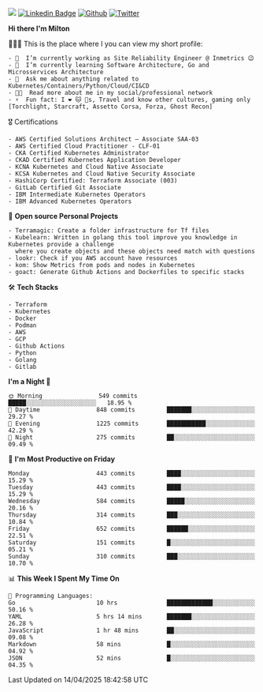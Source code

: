 ![](https://komarev.com/ghpvc/?username=miltlima&color=blueviolet) [![Linkedin Badge](https://img.shields.io/badge/-LinkedIn-blue?style=flat-square&logo=Linkedin&logoColor=white&link=https://www.linkedin.com/in/miltonlimaj/)](https://www.linkedin.com/in/miltonlimaj/) [![Github](https://img.shields.io/github/followers/miltlima?style=social)](https://github.com/miltlima?tab=followers) [![Twitter](https://img.shields.io/twitter/follow/milt_lima?style=social)](https://twitter.com/milt_lima)
 


     
**Hi there I'm Milton**

👨🏽‍💻 This is the place where I you can view my short profile:
```text
- 🔭  I’m currently working as Site Reliability Engineer @ Inmetrics 😉
- 🌱  I’m currently learning Software Architecture, Go and Microsservices Architecture
- 💬  Ask me about anything related to Kubernetes/Containers/Python/Cloud/CI&CD
- 👨‍💻  Read more about me in my social/professional network
- ⚡  Fun fact: I ❤️ 🐱 🐶s, Travel and know other cultures, gaming only [Torchlight, Starcraft, Assetto Corsa, Forza, Ghost Recon]
```
🎖 Certifications
```text
- AWS Certified Solutions Architect – Associate SAA-03
- AWS Certified Cloud Practitioner - CLF-01
- CKA Certified Kubernetes Administrator
- CKAD Certified Kubernetes Application Developer
- KCNA Kubernetes and Cloud Native Associate
- KCSA Kubernetes and Cloud Native Security Associate
- HashiCorp Certified: Terraform Associate (003)
- GitLab Certified Git Associate
- IBM Intermediate Kubernetes Operators
- IBM Advanced Kubernetes Operators
```
📐 **Open source Personal Projects**

```text
- Terramagic: Create a folder infrastructure for Tf files
- Kubelearn: Written in golang this tool improve you knowledge in Kubernetes provide a challenge
  where you create objects and these objects need match with questions
- lookr: Check if you AWS account have resources
- kom: Show Metrics from pods and nodes in Kubernetes
- goact: Generate Github Actions and Dockerfiles to specific stacks
```
🛠 **Tech Stacks**

```text
- Terraform
- Kubernetes
- Docker
- Podman
- AWS
- GCP
- Github Actions
- Python
- Golang
- Gitlab
```         

<!--START_SECTION:waka-->
**I'm a Night 🦉** 

```text
🌞 Morning                549 commits         █████░░░░░░░░░░░░░░░░░░░░   18.95 % 
🌆 Daytime                848 commits         ███████░░░░░░░░░░░░░░░░░░   29.27 % 
🌃 Evening                1225 commits        ███████████░░░░░░░░░░░░░░   42.29 % 
🌙 Night                  275 commits         ██░░░░░░░░░░░░░░░░░░░░░░░   09.49 % 
```
📅 **I'm Most Productive on Friday** 

```text
Monday                   443 commits         ████░░░░░░░░░░░░░░░░░░░░░   15.29 % 
Tuesday                  443 commits         ████░░░░░░░░░░░░░░░░░░░░░   15.29 % 
Wednesday                584 commits         █████░░░░░░░░░░░░░░░░░░░░   20.16 % 
Thursday                 314 commits         ███░░░░░░░░░░░░░░░░░░░░░░   10.84 % 
Friday                   652 commits         ██████░░░░░░░░░░░░░░░░░░░   22.51 % 
Saturday                 151 commits         █░░░░░░░░░░░░░░░░░░░░░░░░   05.21 % 
Sunday                   310 commits         ███░░░░░░░░░░░░░░░░░░░░░░   10.70 % 
```


📊 **This Week I Spent My Time On** 

```text
💬 Programming Languages: 
Go                       10 hrs              █████████████░░░░░░░░░░░░   50.16 % 
YAML                     5 hrs 14 mins       ███████░░░░░░░░░░░░░░░░░░   26.28 % 
JavaScript               1 hr 48 mins        ██░░░░░░░░░░░░░░░░░░░░░░░   09.08 % 
Markdown                 58 mins             █░░░░░░░░░░░░░░░░░░░░░░░░   04.92 % 
JSON                     52 mins             █░░░░░░░░░░░░░░░░░░░░░░░░   04.35 % 
```


 Last Updated on 14/04/2025 18:42:58 UTC
<!--END_SECTION:waka-->
